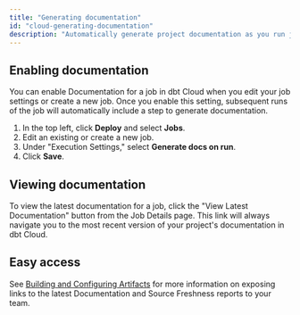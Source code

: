 ```yaml
---
title: "Generating documentation"
id: "cloud-generating-documentation"
description: "Automatically generate project documentation as you run jobs."
---
```


## Enabling documentation

You can enable Documentation for a job in dbt Cloud when you edit your job settings or create a new job. Once you enable this setting, subsequent runs of the job will automatically include a step to generate documentation.

1. In the top left, click **Deploy** and select **Jobs**.
2. Edit an existing or create a new job.
2. Under "Execution Settings," select **Generate docs on run**.
3. Click **Save**.

<Lightbox src="/img/docs/dbt-cloud/using-dbt-cloud/568adab-Screen_Shot_2019-02-08_at_9.13.09_PM.png" title="Enabling docs generation in dbt Cloud"/>

## Viewing documentation

To view the latest documentation for a job, click the "View Latest Documentation" button from the Job Details page. This link will always navigate you to the most recent version of your project's documentation in dbt Cloud.

<Lightbox src="/img/docs/dbt-cloud/using-dbt-cloud/98c05c5-Screen_Shot_2019-02-08_at_9.18.22_PM.png" title="Click the 'View Latest Documentation' button to see docs in dbt Cloud"/>

## Easy access

See [Building and Configuring Artifacts](artifacts) for more information on exposing links to the latest Documentation and Source Freshness reports to your team.